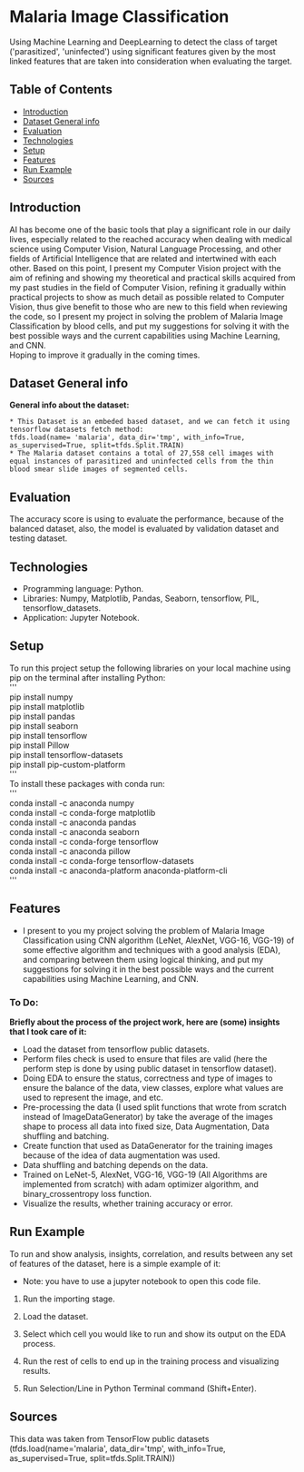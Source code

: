 # Malaria Image Classification
Using Machine Learning and DeepLearning to detect the class of target ('parasitized', 'uninfected') using significant features given by the most linked features that are taken into consideration when evaluating the target.

## Table of Contents
* [Introduction](#introduction)
* [Dataset General info](#dataset-general-info)
* [Evaluation](#evaluation)
* [Technologies](#technologies)
* [Setup](#setup)
* [Features](#features)
* [Run Example](#run-example)
* [Sources](#sources)

## Introduction
AI has become one of the basic tools that play a significant role in our daily lives, especially related to the reached accuracy when dealing with medical science using
Computer Vision, Natural Language Processing, and other fields of Artificial Intelligence that are related and intertwined with each other. Based on this point, I present my Computer Vision project with the aim of refining and showing my theoretical and practical skills acquired from my past studies in the field of Computer Vision, refining it gradually within practical projects to show as much detail as possible related to Computer Vision, thus give benefit to those who are new to this field when reviewing the code, so I present my project in solving the problem of Malaria Image Classification by blood cells, and put my suggestions for solving it with the best possible ways and the current capabilities using Machine Learning, and CNN.\
Hoping to improve it gradually in the coming times.

## Dataset General info
**General info about the dataset:**

    * This Dataset is an embeded based dataset, and we can fetch it using tensorflow datasets fetch method:
    tfds.load(name= 'malaria', data_dir='tmp', with_info=True, as_supervised=True, split=tfds.Split.TRAIN)
    * The Malaria dataset contains a total of 27,558 cell images with equal instances of parasitized and uninfected cells from the thin blood smear slide images of segmented cells.
    
## Evaluation
The accuracy score is using to evaluate the performance, because of the balanced dataset, also, the model is evaluated by validation dataset and testing dataset.

## Technologies
* Programming language: Python.
* Libraries: Numpy, Matplotlib, Pandas, Seaborn, tensorflow, PIL, tensorflow_datasets. 
* Application: Jupyter Notebook.

## Setup
To run this project setup the following libraries on your local machine using pip on the terminal after installing Python:\
'''\
pip install numpy\
pip install matplotlib\
pip install pandas\
pip install seaborn\
pip install tensorflow\
pip install Pillow\
pip install tensorflow-datasets\
pip install pip-custom-platform\
'''\
To install these packages with conda run:\
'''\
conda install -c anaconda numpy\
conda install -c conda-forge matplotlib\
conda install -c anaconda pandas\
conda install -c anaconda seaborn\
conda install -c conda-forge tensorflow\
conda install -c anaconda pillow\
conda install -c conda-forge tensorflow-datasets\
conda install -c anaconda-platform anaconda-platform-cli\
'''

## Features
* I present to you my project solving the problem of Malaria Image Classification using CNN algorithm (LeNet, AlexNet, VGG-16, VGG-19) of some effective algorithm and techniques with a good analysis (EDA), and comparing between them using logical thinking, and put my suggestions for solving it in the best possible ways and the current capabilities using Machine Learning, and CNN.

### To Do:
**Briefly about the process of the project work, here are (some) insights that I took care of it:**

* Load the dataset from tensorflow public datasets.
* Perform files check is used to ensure that files are valid (here the perform step is done by using public dataset in tensorflow dataset).
* Doing EDA to ensure the status, correctness and type of images to ensure the balance of the data, view classes, explore what values are used to represent the image, and etc.
* Pre-processing the data (I used split functions that wrote from scratch instead of ImageDataGenerator) by take the average of the images shape to process all data into fixed size, Data Augmentation, Data shuffling and batching.
* Create function that used as DataGenerator for the training images because of the idea of data augmentation was used.
* Data shuffling and batching depends on the data.
* Trained on LeNet-5, AlexNet, VGG-16, VGG-19 (All Algorithms are implemented from scratch) with adam optimizer algorithm, and binary_crossentropy loss function.
* Visualize the results, whether training accuracy or error.

## Run Example
To run and show analysis, insights, correlation, and results between any set of features of the dataset, here is a simple example of it:

* Note: you have to use a jupyter notebook to open this code file.

1. Run the importing stage.

2. Load the dataset.

3. Select which cell you would like to run and show its output on the EDA process.

5. Run the rest of cells to end up in the training process and visualizing results.

4. Run Selection/Line in Python Terminal command (Shift+Enter).

## Sources
This data was taken from TensorFlow public datasets\
(tfds.load(name='malaria', data_dir='tmp', with_info=True, as_supervised=True, split=tfds.Split.TRAIN))
